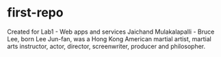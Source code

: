 # first-repo
Created for Lab1 - Web apps and services
Jaichand Mulakalapalli - Bruce Lee, born Lee Jun-fan, was a Hong Kong American martial artist, martial arts instructor, actor, director, screenwriter, producer and philosopher.
